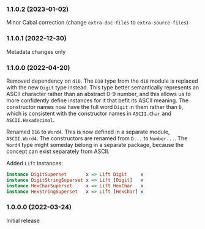 ### 1.1.0.2 (2023-01-02)

Minor Cabal correction (change `extra-doc-files` to `extra-source-files`)

### 1.1.0.1 (2022-12-30)

Metadata changes only

### 1.1.0.0 (2022-04-20)

Removed dependency on `d10`. The `D10` type from the `d10` module is replaced
with the new `Digit` type instead. This type better semantically represents an
ASCII character rather than an abstract 0-9 number, and this allows us to more
confidently define instances for it that befit its ASCII meaning. The
constructor names now have the full word `Digit` in them rather than `D`, which
is consistent with the constructor names in `ASCII.Char` and
`ASCII.Hexadecimal`.

Renamed `D16` to `Word4`. This is now defined in a separate module,
`ASCII.Word4`. The constructors are renamed from `D...` to `Number...`. The
`Word4` type might someday belong in a separate package, because the concept can
exist separately from ASCII.

Added `Lift` instances:

```haskell
instance DigitSuperset       x => Lift Digit     x
instance DigitStringSuperset x => Lift [Digit]   x
instance HexCharSuperset     x => Lift HexChar   x
instance HexStringSuperset   x => Lift [HexChar] x
```

### 1.0.0.0 (2022-03-24)

Initial release
